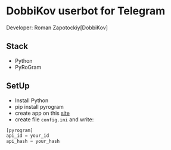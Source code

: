 # DobbiKov userbot for Telegram

Developer: Roman Zapotockiy[DobbiKov]

## Stack
- Python
- PyRoGram

## SetUp
- Install Python
- pip install pyrogram
- create app on this [site](my.telegram.org) 
- create file `config.ini` and write:
```javascript
[pyrogram]
api_id = your_id
api_hash = your_hash
```